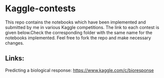 # Kaggle-contests

This repo contains the notebooks which have been implemented and submitted by me in various Kaggle competitions. The link to each contest is given below.Check the corresponding folder with the same name for the notebooks implemented. Feel free to fork the repo and make necessary changes.

Links:
------

Predicting a biological response: https://www.kaggle.com/c/bioresponse
